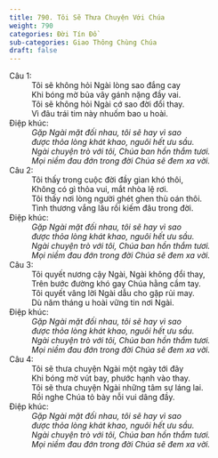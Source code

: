 ```yaml
---
title: 790. Tôi Sẽ Thưa Chuyện Với Chúa
weight: 790
categories: Đời Tín Đồ
sub-categories: Giao Thông Chùng Chúa
draft: false
---
```

<dl><dt>Câu 1:</dt><dd data-verse="1">Tôi sẽ không hỏi Ngài lòng sao đắng cay <br/>Khi bóng mờ bủa vây gánh nặng đầy vai. <br/>Tôi sẽ không hỏi Ngài cớ sao đời đổi thay. <br/>Vì đâu trái tim này nhuốm bao u hoài. </dd><dt>Điệp khúc:</dt><dd data-chorus="1"><em>Gặp Ngài mặt đối nhau, tôi sẽ hay vì sao <br/>được thỏa lòng khát khao, nguôi hết ưu sầu. <br/>Ngài chuyện trò với tôi, Chúa ban hồn thắm tươi. <br/>Mọi niềm đau đớn trong đời Chúa sẽ đem xa vời. </em></dd><dt>Câu 2:</dt><dd data-verse="2">Tôi thấy trong cuộc đời đầy gian khó thôi, <br/>Không có gì thỏa vui, mắt nhòa lệ rơi. <br/>Tôi thấy nơi lòng người ghét ghen thù oán thôi. <br/>Tình thương vắng lâu rồi kiếm đâu trong đời. </dd><dt>Điệp khúc:</dt><dd data-chorus="1"><em>Gặp Ngài mặt đối nhau, tôi sẽ hay vì sao <br/>được thỏa lòng khát khao, nguôi hết ưu sầu. <br/>Ngài chuyện trò với tôi, Chúa ban hồn thắm tươi. <br/>Mọi niềm đau đớn trong đời Chúa sẽ đem xa vời. </em></dd><dt>Câu 3:</dt><dd data-verse="3">Tôi quyết nương cậy Ngài, Ngài không đổi thay, <br/>Trên bước đường khó gay Chúa hằng cầm tay. <br/>Tôi quyết vâng lời Ngài dẫu cho gặp rủi may. <br/>Dù năm tháng u hoài vững tin nơi Ngài. </dd><dt>Điệp khúc:</dt><dd data-chorus="1"><em>Gặp Ngài mặt đối nhau, tôi sẽ hay vì sao <br/>được thỏa lòng khát khao, nguôi hết ưu sầu. <br/>Ngài chuyện trò với tôi, Chúa ban hồn thắm tươi. <br/>Mọi niềm đau đớn trong đời Chúa sẽ đem xa vời. </em></dd><dt>Câu 4:</dt><dd data-verse="4">Tôi sẽ thưa chuyện Ngài một ngày tới đây <br/>Khi bóng mờ vút bay, phước hạnh vào thay. <br/>Tôi sẽ thưa chuyện Ngài những tâm sự láng lai. <br/>Rồi nghe Chúa tỏ bày nỗi vui dâng đầy. </dd><dt>Điệp khúc:</dt><dd data-chorus="1"><em>Gặp Ngài mặt đối nhau, tôi sẽ hay vì sao <br/>được thỏa lòng khát khao, nguôi hết ưu sầu. <br/>Ngài chuyện trò với tôi, Chúa ban hồn thắm tươi. <br/>Mọi niềm đau đớn trong đời Chúa sẽ đem xa vời. </em></dd></dl>